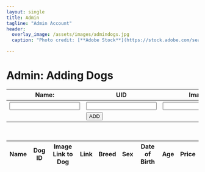 ```yaml
---
layout: single
title: Admin
tagline: "Admin Account"
header:
  overlay_image: /assets/images/admindogs.jpg
  caption: "Photo credit: [**Adobe Stock**](https://stock.adobe.com/search/images?k=dog+banner)"

---
```

<h1>Admin: Adding Dogs</h1>
<div>
  <form class="dogData">
    <table style="border:none;">
      <tr id="q">
        <th>Name:</th>
        <th>UID</th>
        <th>Image</th>
        <th>Link</th>
        <th>Breed</th>
        <th>Sex</th>
        <th>Date of Birth</th>
        <th>Price</th>
      </tr>
      <tr id="input">
        <th><input type="text" id="name" required></th>
        <th><input type="number" id="uid" required/></th>
        <th><input type="url" id="image" required/></th>
        <th><input type="url" id="link" required/></th>
        <th><input type="text" id="breed" required/></th>
        <th><input type="text" id="sex" required/></th>
        <th><input type="text" id="dob" required/></th>
        <th><input type="text" id="price" required/></th>
      </tr>
      <tr>
        <td></td>
        <td>
          <button class="add" type="button" onclick="addData()">
            ADD
          </button>
        </td>
      </tr>
    </table>
  </form>
</div>
<br>


<table>
  <thead>
  <tr>
    <th>Name</th>
    <th>Dog ID</th>
    <th>Image Link to Dog</th>
    <th>Link</th>
    <th>Breed</th>
    <th>Sex</th>
    <th>Date of Birth</th>
    <th>Age</th>
    <th>Price</th>
  </tr>
  </thead>
  <tbody id="newdog">
    <!-- javascript generated data -->
  </tbody>
</table>


<script>

  // prepare HTML result container for new output
  const resultContainer = document.getElementById("newdog");
  // prepare URL's to allow easy switch from deployment and localhost
  // http://172.28.18.139:8332/api/users
  const url = "http://172.23.226.97:8332/api/users"
  // const url = "https://fluffyfriendfinder.nighthawkcodingsociety.com/api/users"
  const create_fetch = url + '/create';
  const read_fetch = url + "/";

  // Load users on page entry
  read_users();


  // Display User Table, data is fetched from Backend Database
  function read_users() {
    // prepare fetch options
    const read_options = {
      method: 'GET', // *GET, POST, PUT, DELETE, etc.
      mode: 'cors', // no-cors, *cors, same-origin
      cache: 'default', // *default, no-cache, reload, force-cache, only-if-cached
      credentials: 'omit', // include, *same-origin, omit
      headers: {
        'Content-Type': 'application/json'
      },
    };

    // fetch the data from API
    fetch(read_fetch, read_options)
      // response is a RESTful "promise" on any successful fetch
      .then(response => {
        // check for response errors
        if (response.status !== 200) {
            const errorMsg = 'Database read error: ' + response.status;
            console.log(errorMsg);
            const tr = document.createElement("tr");
            const td = document.createElement("td");
            td.innerHTML = errorMsg;
            tr.appendChild(td);
            resultContainer.appendChild(tr);
            return;
        }
        // valid response will have json data
        response.json().then(data => {
            console.log(data);
            for (let row in data) {
              console.log(data[row]);
              add_row(data[row]);
            }
        })
    })
    // catch fetch errors (ie ACCESS to server blocked)
    .catch(err => {
      console.error(err);
      const tr = document.createElement("tr");
      const td = document.createElement("td");
      td.innerHTML = err;
      tr.appendChild(td);
      resultContainer.appendChild(tr);
    });
  }

function create_user(name, uid, image, link, breed, sex, dob, price) {
  // Check if uid already exists
  const uid_query = '?uid=' + encodeURIComponent(uid);
  fetch(read_fetch + uid_query)
    .then(response => {
      if (response.status === 200) {
        // uid already exists, return error message
        const errorMsg = 'Dog with UID ' + uid + ' already exists in the database';
        alert(errorMsg);
        return;
      } else if (response.status === 404) {
        // uid does not exist, create new dog
        const body = {
            name: name,
            uid: uid,
            image: image,
            link: link, 
            breed: breed,
            sex: sex,
            dob: dob,
            price: price
        };
        const requestOptions = {
            method: 'POST',
            body: JSON.stringify(body),
            headers: {
                "content-type": "application/json",
                'Authorization': 'Bearer my-token',
            },
        };

        // URL for Create API
        // Fetch API call to the database to create a new user
        fetch(create_fetch, requestOptions)
          .then(response => {
            if (response.status !== 200) {
              const errorMsg = 'Database create error: ' + response.status;
              console.log(errorMsg);
              const tr = document.createElement("tr");
              const td = document.createElement("td");
              td.innerHTML = errorMsg;
              tr.appendChild(td);
              resultContainer.appendChild(tr);
              return;
            }
            // response contains valid result
            response.json().then(data => {
                console.log(data);
                add_row(data);
            })
        })
      } else {
        // some other error occurred, handle it here
        const errorMsg = 'Error checking for existing dog uid: ' + response.status;
        console.log(errorMsg);
        const tr = document.createElement("tr");
        const td = document.createElement("td");
        td.innerHTML = errorMsg;
        tr.appendChild(td);
        resultContainer.appendChild(tr);
        return;
      }
    })
    .catch(error => {
        const errorMsg = 'Error checking for existing dog uid: ' + error;
        console.log(errorMsg);
        const tr = document.createElement("tr");
        const td = document.createElement("td");
        td.innerHTML = errorMsg;
        tr.appendChild(td);
        resultContainer.appendChild(tr);
        return;
    });
}

  function add_row(data) {
    const tr = document.createElement("tr");
    const name = document.createElement("td");
    const image = document.createElement("td");
    const link = document.createElement("td");
    const uid = document.createElement("td");
    const breed = document.createElement("td");
    const sex = document.createElement("td");
    const dob = document.createElement("td");
    const age = document.createElement("td");
    const price = document.createElement("td");
    // obtain data that is specific to the API
    name.innerHTML = data.name;
    image.innerHTML = data.image;
    link.innerHTML = data.link;
    uid.innerHTML = data.uid;  
    breed.innerHTML = data.breed;
    sex.innerHTML = data.sex;
    dob.innerHTML = data.dob; 
    price.innerHTML = data.price; 
    age.innerHTML = data.age; 
    console.log(data)
    // add HTML to container
	tr.appendChild(name);
    tr.appendChild(uid);
    tr.appendChild(image);
    tr.appendChild(link);
    tr.appendChild(breed);
    tr.appendChild(sex);
    tr.appendChild(dob);
    tr.appendChild(age);
    tr.appendChild(price);

    resultContainer.appendChild(tr);
  }

function addData(){
  console.log(document.getElementById("name"));
  console.log(document.getElementById("uid"));
  console.log(document.getElementById("image"));
  console.log(document.getElementById("link"));
  console.log(document.getElementById("breed"));
  console.log(document.getElementById("sex"));
  console.log(document.getElementById("dob"));
//   console.log(document.getElementById("age"));
  console.log(document.getElementById("price"));

  if (document.getElementById("name").value && document.getElementById("uid").value && document.getElementById("image").value && document.getElementById("link").value && document.getElementById("breed").value && document.getElementById("sex").value && document.getElementById("dob").value) {
    myData = {
      "name": document.getElementById("name").value, 
      "uid": document.getElementById("uid").value, 
      "image": document.getElementById("image").value, 
      "link": document.getElementById("link").value, 
      "breed": document.getElementById("breed").value,
      "sex": document.getElementById("sex").value,
      "dob": document.getElementById("dob").value, 
      "price": document.getElementById("price").value
    };
    add_row(myData);
    //alert("before post");
    create_user(myData.name, myData.uid, myData.image, myData.link, myData.breed, myData.sex, myData.dob, myData.price, myData.age);
    //alert("after post");
    } else {
  alert("Please fill in all fields.");
}
}
</script>